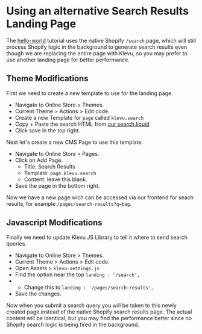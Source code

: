 # Using an alternative Search Results Landing Page

The [hello-world](/getting-started/1-hello-world/shopify/README.md) tutorial
uses the native Shopify `/search` page, which will still process Shopify logic
in the background to generate search results even though we are replacing the entire
page with Klevu, so you may prefer to use another landing page for better performance.

## Theme Modifications

First we need to create a new template to use for the landing page.

- Navigate to Online Store > Themes.
- Current Theme > Actions > Edit code.
- Create a new Template for `page` called `klevu.search`
- Copy + Paste the search HTML from [our search.liquid](/getting-started/1-hello-world/shopify/resources/templates/search.liquid)
- Click save in the top right.

Next let's create a new CMS Page to use this template.

- Navigate to Online Store > Pages.
- Click on Add Page.
    - Title: Search Results
    - Template: `page.klevu.search` 
    - Content: leave this blank.
- Save the page in the bottom right.

Now we have a new page wich can be accessed via our frontend for seach results,
for example `/pages/search-results?q=bag`.

## Javascript Modifications

Finally we need to update Klevu JS Library to tell it where to send search queries.

- Navigate to Online Store > Themes.
- Current Theme > Actions > Edit code.
- Open Assets > `klevu-settings.js`
- Find the option near the top `landing : '/search',`
- - Change this to `landing : '/pages/search-results',`
- Save the changes.

Now when you submit a search query you will be taken to this newly created
page instead of the native Shopify search results page. The actual content
will be identical, but you may find the performance better since no Shopify
search logic is being fired in the background.
